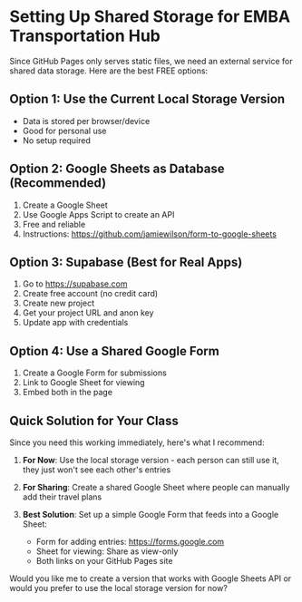 # Setting Up Shared Storage for EMBA Transportation Hub

Since GitHub Pages only serves static files, we need an external service for shared data storage. Here are the best FREE options:

## Option 1: Use the Current Local Storage Version
- Data is stored per browser/device
- Good for personal use
- No setup required

## Option 2: Google Sheets as Database (Recommended)
1. Create a Google Sheet
2. Use Google Apps Script to create an API
3. Free and reliable
4. Instructions: https://github.com/jamiewilson/form-to-google-sheets

## Option 3: Supabase (Best for Real Apps)
1. Go to https://supabase.com
2. Create free account (no credit card)
3. Create new project
4. Get your project URL and anon key
5. Update app with credentials

## Option 4: Use a Shared Google Form
1. Create a Google Form for submissions
2. Link to Google Sheet for viewing
3. Embed both in the page

## Quick Solution for Your Class

Since you need this working immediately, here's what I recommend:

1. **For Now**: Use the local storage version - each person can still use it, they just won't see each other's entries

2. **For Sharing**: Create a shared Google Sheet where people can manually add their travel plans

3. **Best Solution**: Set up a simple Google Form that feeds into a Google Sheet:
   - Form for adding entries: https://forms.google.com
   - Sheet for viewing: Share as view-only
   - Both links on your GitHub Pages site

Would you like me to create a version that works with Google Sheets API or would you prefer to use the local storage version for now?